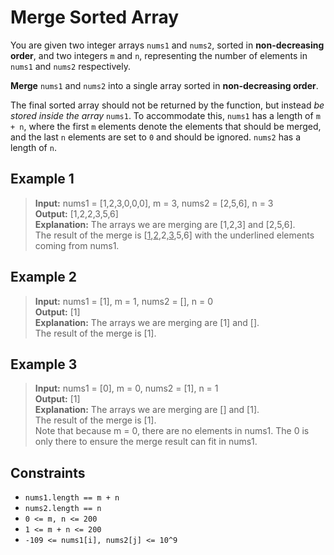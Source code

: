 # Merge Sorted Array

You are given two integer arrays `nums1` and `nums2`, sorted in **non-decreasing order**, and two integers `m` and `n`, representing the number of elements in `nums1` and `nums2` respectively.

**Merge** `nums1` and `nums2` into a single array sorted in **non-decreasing order**.

The final sorted array should not be returned by the function, but instead *be stored inside the array* `nums1`. To accommodate this, `nums1` has a length of `m + n`, where the first `m` elements denote the elements that should be merged, and the last `n` elements are set to `0` and should be ignored. `nums2` has a length of `n`.

## Example 1

> **Input:** nums1 = [1,2,3,0,0,0], m = 3, nums2 = [2,5,6], n = 3\
> **Output:** [1,2,2,3,5,6]\
> **Explanation:** The arrays we are merging are [1,2,3] and [2,5,6].\
The result of the merge is [<u>1</u>,<u>2</u>,2,<u>3</u>,5,6] with the underlined elements coming from nums1.

## Example 2

> **Input:** nums1 = [1], m = 1, nums2 = [], n = 0\
> **Output:** [1]\
> **Explanation:** The arrays we are merging are [1] and [].\
The result of the merge is [1].

## Example 3

> **Input:** nums1 = [0], m = 0, nums2 = [1], n = 1\
> **Output:** [1]\
> **Explanation:** The arrays we are merging are [] and [1].\
The result of the merge is [1].\
Note that because m = 0, there are no elements in nums1. The 0 is only there to ensure the merge result can fit in nums1.

## Constraints

* `nums1.length == m + n`
* `nums2.length == n`
* `0 <= m, n <= 200`
* `1 <= m + n <= 200`
* `-109 <= nums1[i], nums2[j] <= 10^9`

